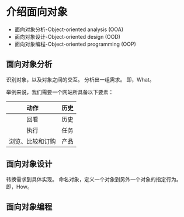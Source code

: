 # 介绍面向对象

- 面向对象分析-Object-oriented analysis (OOA)
- 面向对象设计-Object-oriented design (OOD)
- 面向对象编程-Object-oriented programming (OOP)

## 面向对象分析

识别对象，以及对象之间的交互。
分析出一组需求。
即，What。

举例来说，我们需要一个网站所具备以下要素：

|动作|历史|
|:-:|:--:|
|回看|历史|
|执行|任务|
|浏览、比较和订购|产品|

## 面向对象设计

转换需求到具体实现。
命名对象，定义一个对象到另外一个对象的指定行为。
即，How。

## 面向对象编程

